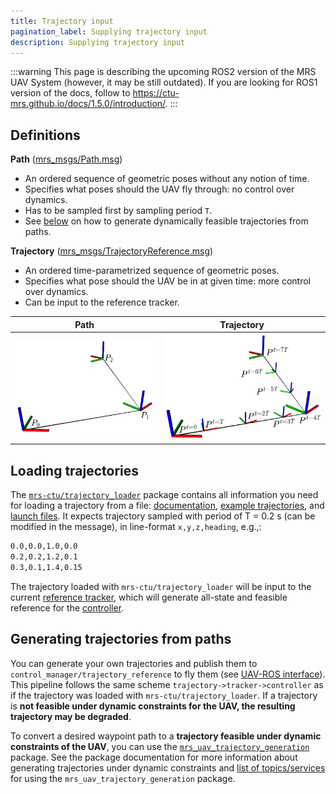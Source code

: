 ```yaml
---
title: Trajectory input
pagination_label: Supplying trajectory input
description: Supplying trajectory input
---
```


:::warning
This page is describing the upcoming ROS2 version of the MRS UAV System (however, it may be still outdated). If you are looking for ROS1 version of the docs, follow to https://ctu-mrs.github.io/docs/1.5.0/introduction/.
:::

## Definitions

**Path** ([mrs_msgs/Path.msg](https://ctu-mrs.github.io/mrs_msgs/interfaces/msg/Path.html))

- An ordered sequence of geometric poses without any notion of time.
- Specifies what poses should the UAV fly through: no control over dynamics.
- Has to be sampled first by sampling period `T`.
- See [below](https://ctu-mrs.github.io/docs/system/trajectories.html#generating-trajectories-from-paths) on how to generate dynamically feasible trajectories from paths.

**Trajectory** ([mrs_msgs/TrajectoryReference.msg](https://ctu-mrs.github.io/mrs_msgs/interfaces/msg/TrajectoryReference.html))

- An ordered time-parametrized sequence of geometric poses.
- Specifies what pose should the UAV be in at given time: more control over dynamics.
- Can be input to the reference tracker.

| Path                           | Trajectory                           |
|--------------------------------|--------------------------------------|
| ![](fig/trajectories/path.png) | ![](fig/trajectories/trajectory.png) |

## Loading trajectories

The [`mrs-ctu/trajectory_loader`](https://github.com/ctu-mrs/trajectory_loader) package contains all information you need for loading a trajectory from a file: [documentation](https://github.com/ctu-mrs/trajectory_loader), [example trajectories](https://github.com/ctu-mrs/trajectory_loader/tree/master/sample_trajectories), and [launch files](https://github.com/ctu-mrs/trajectory_loader/tree/master/launch).
It expects trajectory sampled with period of T = 0.2 s (can be modified in the message), in line-format `x,y,z,heading`, e.g.,:
```bash
0.0,0.0,1.0,0.0
0.2,0.2,1.2,0.1
0.3,0.1,1.4,0.15
```
The trajectory loaded with `mrs-ctu/trajectory_loader` will be input to the current [reference tracker](https://ctu-mrs.github.io/docs/software/uav_core/mrs_uav_trackers/), which will generate all-state and feasible reference for the [controller](https://ctu-mrs.github.io/docs/software/uav_core/mrs_uav_controllers/).

## Generating trajectories from paths

You can generate your own trajectories and publish them to `control_manager/trajectory_reference` to fly them (see [UAV-ROS interface](https://ctu-mrs.github.io/docs/system/uav_ros_interface.html#selected-services-for-program-to-machine-interaction)).
This pipeline follows the same scheme `trajectory->tracker->controller` as if the trajectory was loaded with `mrs-ctu/trajectory_loader`.
If a trajectory is **not feasible under dynamic constraints for the UAV, the resulting trajectory may be degraded**.

To convert a desired waypoint path to a **trajectory feasible under dynamic constraints of the UAV**, you can use the [`mrs_uav_trajectory_generation`](https://github.com/ctu-mrs/mrs_uav_trajectory_generation) package.
See the package documentation for more information about generating trajectories under dynamic constraints and [list of topics/services](https://ctu-mrs.github.io/docs/system/uav_ros_interface.html#trajectory-generation) for using the `mrs_uav_trajectory_generation` package.
